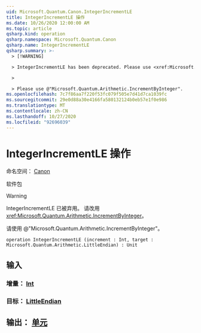 ```yaml
---
uid: Microsoft.Quantum.Canon.IntegerIncrementLE
title: IntegerIncrementLE 操作
ms.date: 10/26/2020 12:00:00 AM
ms.topic: article
qsharp.kind: operation
qsharp.namespace: Microsoft.Quantum.Canon
qsharp.name: IntegerIncrementLE
qsharp.summary: >-
  > [!WARNING]

  > IntegerIncrementLE has been deprecated. Please use <xref:Microsoft.Quantum.Arithmetic.IncrementByInteger> instead.

  >

  > Please use @"Microsoft.Quantum.Arithmetic.IncrementByInteger".
ms.openlocfilehash: 7c7f86aa7f220f53fc079f505e7d41d7ca1039fc
ms.sourcegitcommit: 29e0d88a30e4166fa580132124b0eb57e1f0e986
ms.translationtype: MT
ms.contentlocale: zh-CN
ms.lasthandoff: 10/27/2020
ms.locfileid: "92696039"
---
```

# <a name="integerincrementle-operation"></a>IntegerIncrementLE 操作

命名空间： [Canon](xref:Microsoft.Quantum.Canon)

软件包 [](https://nuget.org/packages/)


> [!WARNING]
> IntegerIncrementLE 已被弃用。 请改用 <xref:Microsoft.Quantum.Arithmetic.IncrementByInteger>。
>
> 请使用 @"Microsoft.Quantum.Arithmetic.IncrementByInteger"。



```qsharp
operation IntegerIncrementLE (increment : Int, target : Microsoft.Quantum.Arithmetic.LittleEndian) : Unit
```


## <a name="input"></a>输入

### <a name="increment--int"></a>增量： [Int](xref:microsoft.quantum.lang-ref.int)




### <a name="target--littleendian"></a>目标： [LittleEndian](xref:Microsoft.Quantum.Arithmetic.LittleEndian)





## <a name="output--unit"></a>输出： [单元](xref:microsoft.quantum.lang-ref.unit)


